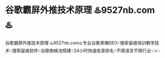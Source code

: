 # 谷歌霸屏外推技术原理 ♨️9527nb.com♨️

谷歌霸屏外推技术原理 ♨️9527nb.com♨️专业谷歌黑帽SEO🀄搜索留痕培训教学技术🀄搜索留痕软件🀄谷歌蜘蛛池搭建🀄24小时快速收录排名🀄不限语言不限行业👈💥